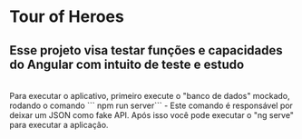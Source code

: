 <h1>Tour of Heroes </h2>
<h2> Esse projeto visa testar funções e capacidades do Angular com intuito de teste e estudo </h2><br>
Para executar o aplicativo, primeiro execute o "banco de dados" mockado, rodando o comando 
``` npm run server``` 
- Este comando é responsável por deixar um JSON como fake API.
Após isso você pode executar o "ng serve" para executar a aplicação.